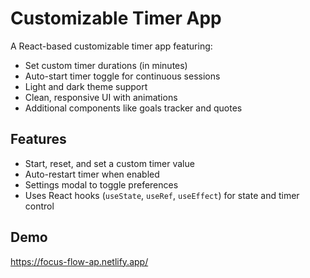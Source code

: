 # Customizable Timer App

A React-based customizable timer app featuring:

- Set custom timer durations (in minutes)
- Auto-start timer toggle for continuous sessions
- Light and dark theme support
- Clean, responsive UI with animations
- Additional components like goals tracker and quotes

## Features

- Start, reset, and set a custom timer value
- Auto-restart timer when enabled
- Settings modal to toggle preferences
- Uses React hooks (`useState`, `useRef`, `useEffect`) for state and timer control

## Demo

https://focus-flow-ap.netlify.app/

